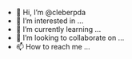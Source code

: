 - 👋 Hi, I’m @cleberpda
- 👀 I’m interested in ...
- 🌱 I’m currently learning ...
- 💞️ I’m looking to collaborate on ...
- 📫 How to reach me ...

<!---
cleberpda/cleberpda is a ✨ special ✨ repository because its `README.md` (this file) appears on your GitHub profile.
You can click the Preview link to take a look at your changes.
--->
